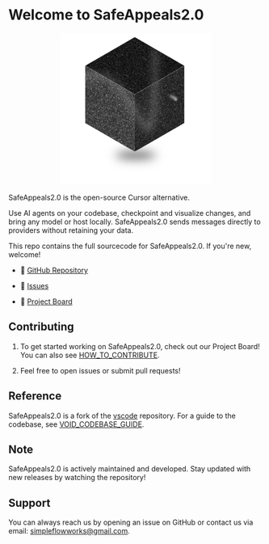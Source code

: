 # Welcome to SafeAppeals2.0

<div align="center">
 <img
  src="./src/vs/workbench/browser/parts/editor/media/slice_of_void.png"
   alt="SafeAppeals2.0 Welcome"
  width="300"
   height="300"
 />
</div>

SafeAppeals2.0 is the open-source Cursor alternative.

Use AI agents on your codebase, checkpoint and visualize changes, and bring any model or host locally. SafeAppeals2.0 sends messages directly to providers without retaining your data.

This repo contains the full sourcecode for SafeAppeals2.0. If you're new, welcome!

- 🧭 [GitHub Repository](https://github.com/savagelysubtle/SafeAppeals2.0)

- 👋 [Issues](https://github.com/savagelysubtle/SafeAppeals2.0/issues)

- 🚙 [Project Board](https://github.com/savagelysubtle/SafeAppeals2.0/projects)

## Contributing

1. To get started working on SafeAppeals2.0, check out our Project Board! You can also see [HOW_TO_CONTRIBUTE](https://github.com/savagelysubtle/SafeAppeals2.0/blob/main/HOW_TO_CONTRIBUTE.md).

2. Feel free to open issues or submit pull requests!

## Reference

SafeAppeals2.0 is a fork of the [vscode](https://github.com/microsoft/vscode) repository. For a guide to the codebase, see [VOID_CODEBASE_GUIDE](https://github.com/savagelysubtle/SafeAppeals2.0/blob/main/VOID_CODEBASE_GUIDE.md).

## Note

SafeAppeals2.0 is actively maintained and developed. Stay updated with new releases by watching the repository!

## Support

You can always reach us by opening an issue on GitHub or contact us via email: <simpleflowworks@gmail.com>.
